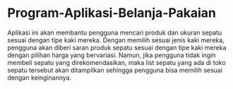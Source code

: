 # Program-Aplikasi-Belanja-Pakaian
Aplikasi ini akan membantu pengguna mencari produk dan ukuran sepatu sesuai dengan tipe kaki mereka. Dengan memilih sesuai jenis kaki mereka, pengguna akan diberi saran produk sepatu sesuai dengan tipe kaki mereka dengan pilihan harga yang bervariasi. Namun, jika pengguna tidak ingin membeli sepatu yang direkomendasikan, maka list sepatu yang ada di toko sepatu tersebut akan ditampilkan sehingga pengguna bisa memilih sesuai dengan keinginannya.
